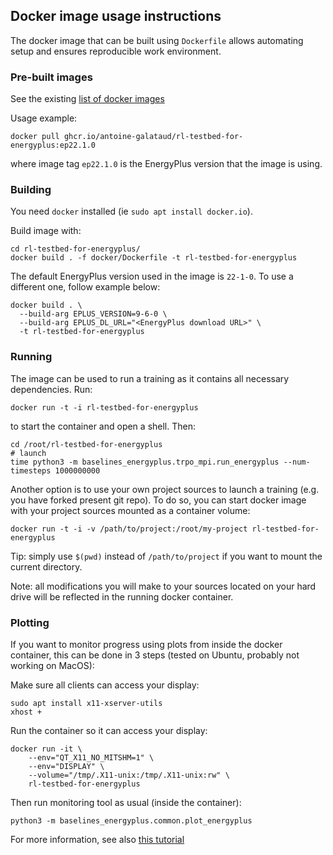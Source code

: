 ## Docker image usage instructions

The docker image that can be built using `Dockerfile` allows automating setup and ensures reproducible work 
environment.

### Pre-built images

See the existing [list of docker images](https://github.com/users/antoine-galataud/packages/container/package/rl-testbed-for-energyplus)

Usage example:

```shell
docker pull ghcr.io/antoine-galataud/rl-testbed-for-energyplus:ep22.1.0
```

where image tag `ep22.1.0` is the EnergyPlus version that the image is using.

### Building

You need `docker` installed (ie `sudo apt install docker.io`).

Build image with:

```shell
cd rl-testbed-for-energyplus/
docker build . -f docker/Dockerfile -t rl-testbed-for-energyplus
```

The default EnergyPlus version used in the image is `22-1-0`. To use a different one, follow example below:

```shell
docker build . \
  --build-arg EPLUS_VERSION=9-6-0 \
  --build-arg EPLUS_DL_URL="<EnergyPlus download URL>" \
  -t rl-testbed-for-energyplus
```

### Running

The image can be used to run a training as it contains all necessary dependencies. Run:

```shell
docker run -t -i rl-testbed-for-energyplus
```

to start the container and open a shell. Then: 

```shell
cd /root/rl-testbed-for-energyplus
# launch
time python3 -m baselines_energyplus.trpo_mpi.run_energyplus --num-timesteps 1000000000
```

Another option is to use your own project sources to launch a training (e.g. you have forked present git repo). To do 
so, you can start docker image with your project sources mounted as a container volume:

```shell
docker run -t -i -v /path/to/project:/root/my-project rl-testbed-for-energyplus
```

Tip: simply use `$(pwd)` instead of `/path/to/project` if you want to mount the current directory.

Note: all modifications you will make to your sources located on your hard drive will be reflected in the running 
docker container.

### Plotting

If you want to monitor progress using plots from inside the docker container, this can be done in 3 steps (tested on Ubuntu, probably not working on MacOS):

Make sure all clients can access your display:

```shell
sudo apt install x11-xserver-utils
xhost +
```

Run the container so it can access your display:

```shell
docker run -it \
    --env="QT_X11_NO_MITSHM=1" \
    --env="DISPLAY" \
    --volume="/tmp/.X11-unix:/tmp/.X11-unix:rw" \
    rl-testbed-for-energyplus
```

Then run monitoring tool as usual (inside the container):

```shell
python3 -m baselines_energyplus.common.plot_energyplus
```

For more information, see also [this tutorial](http://wiki.ros.org/docker/Tutorials/GUI)

